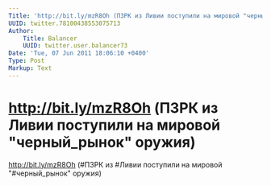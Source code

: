 ```yaml
---
Title: 'http://bit.ly/mzR8Oh (ПЗРК из Ливии поступили на мировой "черный_рынок" оружия)'
UUID: twitter.78100438553075713
Author:
    Title: Balancer
    UUID: twitter.user.balancer73
Date: 'Tue, 07 Jun 2011 18:06:10 +0400'
Type: Post
Markup: Text
---
```


# http://bit.ly/mzR8Oh (ПЗРК из Ливии поступили на мировой "черный_рынок" оружия)

http://bit.ly/mzR8Oh (#ПЗРК из #Ливии поступили на мировой
"#черный_рынок" оружия)